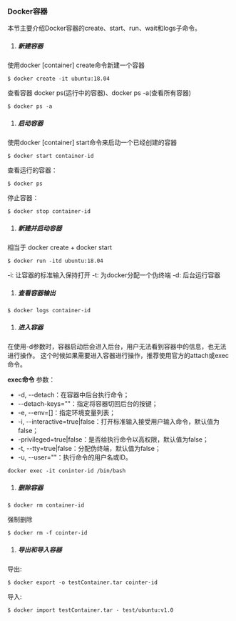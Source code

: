 ### Docker容器

本节主要介绍Docker容器的create、start、run、wait和logs子命令。

1. ##### 新建容器

使用docker [container] create命令新建一个容器

```
$ docker create -it ubuntu:18.04
```

查看容器 docker ps(运行中的容器)、docker ps -a(查看所有容器)

```
$ docker ps -a
```

1. ##### 启动容器

使用docker [container] start命令来启动一个已经创建的容器

```
$ docker start container-id
```

查看运行的容器：

```
$ docker ps
```

停止容器：

```
$ docker stop container-id
```

1. ##### 新建并启动容器

相当于 docker create + docker start

```
$ docker run -itd ubuntu:18.04
```

-i: 让容器的标准输入保持打开
-t: 为docker分配一个伪终端
-d: 后台运行容器

1. ##### 查看容器输出

```
$ docker logs container-id
```

1. ##### 进入容器

在使用-d参数时，容器启动后会进入后台，用户无法看到容器中的信息，也无法进行操作。
这个时候如果需要进入容器进行操作，推荐使用官方的attach或exec命令。

**exec命令**
参数：

- -d, --detach：在容器中后台执行命令；
- --detach-keys=""：指定将容器切回后台的按键；
- -e, --env=[]：指定环境变量列表；
- -i, --interactive=true|false：打开标准输入接受用户输入命令，默认值为false；
- -privileged=true|false：是否给执行命令以高权限，默认值为false；
- -t, --tty=true|false：分配伪终端，默认值为false；
- -u, --user=""：执行命令的用户名或ID。

```
docker exec -it coninter-id /bin/bash
```

1. ##### 删除容器

```
$ docker rm container-id
```

强制删除

```
$ docker rm -f cointer-id
```

1. ##### 导出和导入容器

导出:

```
$ docker export -o testContainer.tar cointer-id
```

导入:

```
$ docker import testContainer.tar - test/ubuntu:v1.0
```